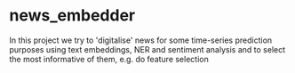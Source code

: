 # news_embedder
In this project we try to 'digitalise' news for some time-series prediction purposes using text embeddings, NER and sentiment analysis and to select the most informative of them, e.g. do feature selection
